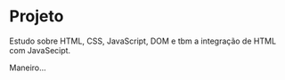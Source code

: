 # Projeto
 Estudo sobre HTML, CSS, JavaScript, DOM e tbm a integração de HTML com JavaSecipt.

 Maneiro...
